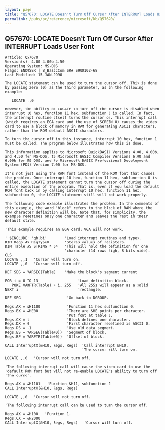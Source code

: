 ```yaml
---
layout: page
title: "Q57670: LOCATE Doesn't Turn Off Cursor After INTERRUPT Loads User Font"
permalink: /pubs/pc/reference/microsoft/kb/Q57670/
---
```


## Q57670: LOCATE Doesn't Turn Off Cursor After INTERRUPT Loads User Font

	Article: Q57670
	Version(s): 4.00 4.00b 4.50
	Operating System: MS-DOS
	Flags: ENDUSER | B_BasicCom SR# S900102-68
	Last Modified: 15-JAN-1990
	
	The LOCATE statement can be used to turn the cursor off. This is done
	by passing zero (0) as the third parameter, as in the following
	example:
	
	   LOCATE ,,0
	
	However, the ability of LOCATE to turn off the cursor is disabled when
	interrupt 10 hex, function 11 hex, subfunction 0 is called. In fact,
	the interrupt routine itself turns the cursor on. This interrupt call
	(which requires an EGA card and the use of SCREEN 0) causes the video
	card to use a block of memory in RAM for generating ASCII characters,
	rather than the ROM default ASCII characters.
	
	To turn the cursor off in this instance, interrupt 10 hex, function 1
	must be called. The program below illustrates how this is done.
	
	This information applies to Microsoft QuickBASIC Versions 4.00, 4.00b,
	and 4.50 for MS-DOS, to Microsoft BASIC Compiler Versions 6.00 and
	6.00b for MS-DOS, and to Microsoft BASIC Professional Development
	System (PDS) Version 7.00 for MS-DOS.
	
	It's not just using the RAM font instead of the ROM font that causes
	the problem. Once interrupt 10 hex, function 11 hex, subfunction 0 is
	called, the LOCATE statement cannot turn the cursor off during the
	entire execution of the program. That is, even if you load the default
	ROM font back in by calling interrupt 10 hex, function 11 hex,
	subfunction 0, the LOCATE statement still will not work properly.
	
	The following code example illustrates the problem. In the comments of
	this example, the word "block" refers to the block of RAM where the
	new character definition will be. Note that, for simplicity, the
	example redefines only one character and leaves the rest in their
	default state.
	
	'This example requires an EGA card; VGA will not work.
	
	' $INCLUDE: 'qb.bi'        'Load interrupt routines and types.
	DIM Regs AS RegTypeX       'Stores values of registers.
	DIM Table AS STRING * 14   'This will hold the definition for one
	                           'character (14 rows high, 8 bits wide).
	CLS
	LOCATE ,,1   'Cursor will turn on.
	LOCATE ,,0   'Cursor will turn off.
	
	DEF SEG = VARSEG(Table)    'Make the block's segment current.
	
	FOR i = 0 TO 13                  'Load definition block.
	   POKE VARPTR(Table) + i, 255   'All 255s will appear as a solid
	NEXT i                           'rectangle.
	
	DEF SEG                     'Go back to DGROUP.
	
	Regs.AX = &H1100            'Function 11 hex subfunction 0.
	Regs.BX = &HE00             'There are &HE points per character.
	                            'Put font at table 0.
	Regs.CX = 1                 'Block defines one character.
	Regs.DX = 0                 'First character redefined is ASCII 0.
	Regs.DS = -1                'Use old data segment.
	Regs.ES = VARSEG(Table(0))  'Segment of block.
	Regs.BP = VARPTR(Table(0))  'Offset of block.
	
	CALL InterruptX(&H10, Regs, Regs)  'Call interrupt &H10.
	                                   'The cursor will turn on.
	
	LOCATE ,,0   'Cursor will not turn off.
	
	'The following interrupt call will cause the video card to use the
	'default ROM font but will not re-enable LOCATE's ability to turn off
	'the cursor.
	
	Regs.AX = &H1101   'Function &H11, subfunction 1
	CALL InterruptX(&H10, Regs, Regs)
	
	LOCATE ,,0   'Cursor will not turn off.
	
	'The following interrupt call can be used to turn the cursor off.
	
	Regs.AX = &H100   'Function 1.
	Regs.CX = &H2000
	CALL InterruptX(&H10, Regs, Regs)   'Cursor will turn off.
